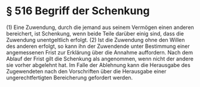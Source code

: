 # § 516 Begriff der Schenkung
(1) Eine Zuwendung, durch die jemand aus seinem Vermögen einen anderen bereichert, ist Schenkung, wenn beide Teile darüber einig sind, dass die Zuwendung unentgeltlich erfolgt.
(2) Ist die Zuwendung ohne den Willen des anderen erfolgt, so kann ihn der Zuwendende unter Bestimmung einer angemessenen Frist zur Erklärung über die Annahme auffordern. Nach dem Ablauf der Frist gilt die Schenkung als angenommen, wenn nicht der andere sie vorher abgelehnt hat. Im Falle der Ablehnung kann die Herausgabe des Zugewendeten nach den Vorschriften über die Herausgabe einer ungerechtfertigten Bereicherung gefordert werden.